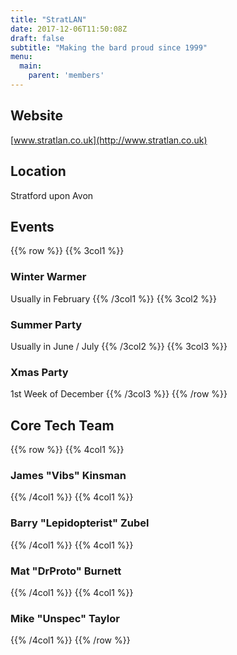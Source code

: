 ```yaml
---
title: "StratLAN"
date: 2017-12-06T11:50:08Z
draft: false
subtitle: "Making the bard proud since 1999"
menu:
  main:
    parent: 'members'
---
```

## Website
[www.stratlan.co.uk](http://www.stratlan.co.uk)
## Location
Stratford upon Avon
## Events
{{% row %}}
{{% 3col1 %}}
### Winter Warmer
Usually in February
{{% /3col1 %}}
{{% 3col2 %}}
### Summer Party
Usually in June / July
{{% /3col2 %}}
{{% 3col3 %}}
### Xmas Party
1st Week of December
{{% /3col3 %}}
{{% /row %}}

## Core Tech Team
{{% row %}}
{{% 4col1 %}}
### James "Vibs" Kinsman
{{% /4col1 %}}
{{% 4col1 %}}
### Barry "Lepidopterist" Zubel
{{% /4col1 %}}
{{% 4col1 %}}
### Mat "DrProto" Burnett
{{% /4col1 %}}
{{% 4col1 %}}
### Mike "Unspec" Taylor
{{% /4col1 %}}
{{% /row %}}
